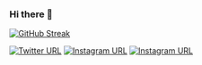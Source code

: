 ### Hi there 👋 

[![GitHub Streak](https://github-readme-streak-stats.herokuapp.com/?user=aliarslanansari)](#)

[![Twitter URL](https://img.shields.io/badge/Twitter-1DA1F2?style=for-the-badge&logo=twitter&logoColor=white)](https://twitter.com/aliarslanansari)  [![Instagram URL](https://img.shields.io/badge/Instagram-E4405F?style=for-the-badge&logo=instagram&logoColor=white)](https://instagram.com/aliarslanansari)  <a href="https://www.linkedin.com/in/aliarsalanansari/" target="_blank">![Instagram URL](https://img.shields.io/badge/LinkedIn-0077B5?style=for-the-badge&logo=linkedin&logoColor=white)</a>
<!--
**aliarslanansari/aliarslanansari** is a ✨ _special_ ✨ repository because its `README.md` (this file) appears on your GitHub profile.

Here are some ideas to get you started:

- 🔭 I’m currently working on ...
- 🌱 I’m currently learning ...
- 👯 I’m looking to collaborate on ...
- 🤔 I’m looking for help with ...
- 💬 Ask me about ...
- 📫 How to reach me: ...
- 😄 Pronouns: ...
- ⚡ Fun fact: ...
-->
